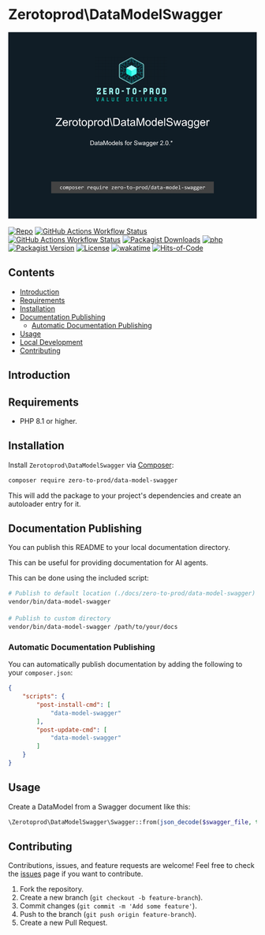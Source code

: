 # Zerotoprod\DataModelSwagger

![](art/logo.png)

[![Repo](https://img.shields.io/badge/github-gray?logo=github)](https://github.com/zero-to-prod/data-model-swagger)
[![GitHub Actions Workflow Status](https://img.shields.io/github/actions/workflow/status/zero-to-prod/data-model-swagger/test.yml?label=test)](https://github.com/zero-to-prod/data-model-swagger/actions)
[![GitHub Actions Workflow Status](https://img.shields.io/github/actions/workflow/status/zero-to-prod/data-model-swagger/backwards_compatibility.yml?label=backwards_compatibility)](https://github.com/zero-to-prod/data-model-swagger/actions)
[![Packagist Downloads](https://img.shields.io/packagist/dt/zero-to-prod/data-model-swagger?color=blue)](https://packagist.org/packages/zero-to-prod/data-model-swagger/stats)
[![php](https://img.shields.io/packagist/php-v/zero-to-prod/data-model-swagger.svg?color=purple)](https://packagist.org/packages/zero-to-prod/data-model-swagger/stats)
[![Packagist Version](https://img.shields.io/packagist/v/zero-to-prod/data-model-swagger?color=f28d1a)](https://packagist.org/packages/zero-to-prod/data-model-swagger)
[![License](https://img.shields.io/packagist/l/zero-to-prod/data-model-swagger?color=pink)](https://github.com/zero-to-prod/data-model-swagger/blob/main/LICENSE.md)
[![wakatime](https://wakatime.com/badge/github/zero-to-prod/data-model-swagger.svg)](https://wakatime.com/badge/github/zero-to-prod/data-model-swagger)
[![Hits-of-Code](https://hitsofcode.com/github/zero-to-prod/data-model-swagger?branch=main)](https://hitsofcode.com/github/zero-to-prod/data-model-swagger/view?branch=main)

## Contents

- [Introduction](#introduction)
- [Requirements](#requirements)
- [Installation](#installation)
- [Documentation Publishing](#documentation-publishing)
    - [Automatic Documentation Publishing](#automatic-documentation-publishing)
- [Usage](#usage)
- [Local Development](./LOCAL_DEVELOPMENT.md)
- [Contributing](#contributing)

## Introduction

## Requirements

- PHP 8.1 or higher.

## Installation

Install `Zerotoprod\DataModelSwagger` via [Composer](https://getcomposer.org/):

```bash
composer require zero-to-prod/data-model-swagger
```

This will add the package to your project's dependencies and create an autoloader entry for it.

## Documentation Publishing

You can publish this README to your local documentation directory.

This can be useful for providing documentation for AI agents.

This can be done using the included script:

```bash
# Publish to default location (./docs/zero-to-prod/data-model-swagger)
vendor/bin/data-model-swagger

# Publish to custom directory
vendor/bin/data-model-swagger /path/to/your/docs
```

### Automatic Documentation Publishing

You can automatically publish documentation by adding the following to your `composer.json`:

```json
{
    "scripts": {
        "post-install-cmd": [
            "data-model-swagger"
        ],
        "post-update-cmd": [
            "data-model-swagger"
        ]
    }
}
```

## Usage

Create a DataModel from a Swagger document like this:

```php
\Zerotoprod\DataModelSwagger\Swagger::from(json_decode($swagger_file, true))
```

## Contributing

Contributions, issues, and feature requests are welcome!
Feel free to check the [issues](https://github.com/zero-to-prod/data-model-swagger/issues) page if you want to contribute.

1. Fork the repository.
2. Create a new branch (`git checkout -b feature-branch`).
3. Commit changes (`git commit -m 'Add some feature'`).
4. Push to the branch (`git push origin feature-branch`).
5. Create a new Pull Request.
